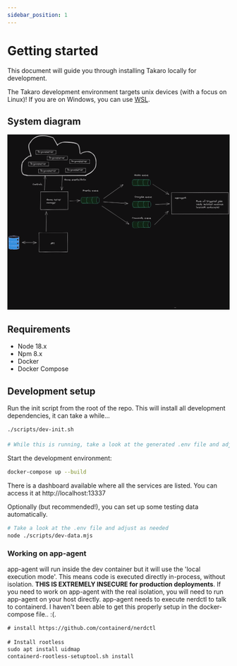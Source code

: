 ```yaml
---
sidebar_position: 1
---
```


# Getting started

This document will guide you through installing Takaro locally for development.

The Takaro development environment targets unix devices (with a focus on Linux)! If you are on Windows, you can use [WSL](https://docs.microsoft.com/en-us/windows/wsl/install-win10).

## System diagram

![Takaro](./img/system-diagram.png)


## Requirements

- Node 18.x
- Npm 8.x
- Docker
- Docker Compose

## Development setup

Run the init script from the root of the repo. This will install all development dependencies, it can take a while...

```bash
./scripts/dev-init.sh 

# While this is running, take a look at the generated .env file and adjust as needed
```

Start the development environment:

```bash
docker-compose up --build
```

There is a dashboard available where all the services are listed. You can access it at http://localhost:13337

Optionally (but recommended!), you can set up some testing data automatically.

```bash
# Take a look at the .env file and adjust as needed
node ./scripts/dev-data.mjs
```

### Working on app-agent

 app-agent will run inside the dev container but it will use the 'local execution mode'. This means code is executed directly in-process, without isolation. **THIS IS EXTREMELY INSECURE for production deployments**. If you need to work on app-agent with the real isolation, you will need to run app-agent on your host directly. app-agent needs to execute nerdctl to talk to containerd. I haven't been able to get this properly setup in the docker-compose file.. :(.


```
# install https://github.com/containerd/nerdctl

# Install rootless
sudo apt install uidmap
containerd-rootless-setuptool.sh install
```

